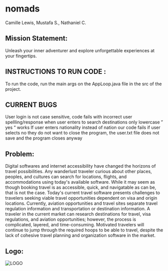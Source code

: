 # nomads
Camille Lewis, Mustafa S., Nathaniel C. 
## Mission Statement: 
Unleash your inner adventurer and explore unforgettable experiences at your fingertips.
## INSTRUCTIONS TO RUN CODE : 
To run the code, run the main args on the AppLoop.java file in the src of the project. 
## CURRENT BUGS 
User login is not case sensitive, code fails with incorrect user spellling/response
when user enters to search destinations only lowercase ” yes “ works
If user enters nationality instead of nation our code fails
if user selects no they do not want to close the program, the user.txt file does not save and the program closes anyway
## Problem: 
Digital softwares and internet accessibility have changed the horizons of travel possibilities. Any wanderlust traveler curious about other places, peoples, and cultures can search for locations, flights, and accommodations using today's available software. While it may seem as though booking travel is as accessible, quick, and navigatable as can be, that is not the case. Today's current travel software presents challenges to travelers seeking viable travel opportunities dependent on visa and origin locations. Currently, aviation opportunities and travel sites separate travel regulation information and transportation or destination information. A traveler in the current market can research destinations for travel, visa regulations, and aviation opportunities; however, the process is complicated, layered, and time-consuming. Motivated travelers will continue to jump through the required hoops to be able to travel, despite the lack of cohesive travel planning and organization software in the market.
## Logo:
![LOGO](https://github.com/cp274-b6-2023/nomads/blob/7e437755dc87588463886ab5527da611bcbb10b1/src/logo.png)
